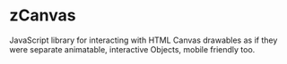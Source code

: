 zCanvas
=======

JavaScript library for interacting with HTML Canvas drawables as if they were separate animatable, interactive Objects, mobile friendly too.
